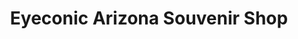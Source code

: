 ---
title: "Eyeconic Arizona Souvenir Shop"
url: /phoenix/eyeconic-arizona-souvenir-shop/
shop: gift
---